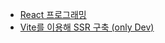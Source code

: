 - [React 프로그래밍](../1.Project/Softeer3rd/React%20프로그래밍.md)
- [Vite를 이용해 SSR 구축 (only Dev)](../4.Archive/softeer-fe-todo-react/Vite를%20이용해%20SSR%20구축%20(only%20Dev).md)